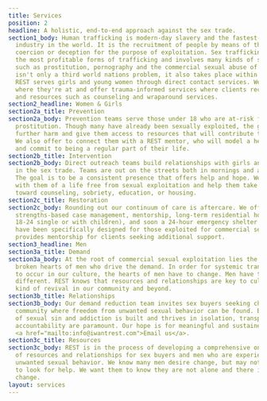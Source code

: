 ```yaml
---
title: Services
position: 2
headline: A holistic, end-to-end approach against the sex trade.
section1_body: Human trafficking is modern-day slavery and the fastest-growing criminal
  industry in the world. It is the recruitment of people by means of threat, force,
  coercion or deception for the purpose of exploitation. Sex trafficking is one of
  the most profitable forms of trafficking and involves many kinds of sexual exploitation,
  such as prostitution, pornography and the commercial sexual abuse of children. This
  isn't only a third world nations problem, it also takes place within U.S. borders.
  REST serves girls and young women through direct contact services. We reach them
  where they're at and offer trauma-informed services where clients receive support
  and resources such as counseling and wraparound services.
section2_headline: Women & Girls
section2a_title: Prevention
section2a_body: Prevention teams serve those under 18 who are at-risk for entering
  prostitution. Though many have already been sexually exploited, the goal is to prevent
  further harm and give them access to resources that will contribute to their success.
  We also offer to connect them with a REST mentor, who will model a healthy relationship
  and commit to being a regular part of their life.
section2b_title: Intervention
section2b_body: Direct outreach teams build relationships with girls and women actively
  in the sex trade. Teams are out on the streets both in mornings and afternoons.
  The goal is to be a consistent presence that offers help and hope. We want to dream
  with them of a life free from sexual exploitation and help them take next steps
  toward counseling, sobriety, education, or housing.
section2c_title: Restoration
section2c_body: Rounding out our continuum of care is aftercare. We offer trauma-informed,
  strengths-based case management, mentorship, long-term residential housing (ages
  18-24 single or with children), and soon a 24-hour emergency shelter both of which
  have been specifically designed for those exploited for commercial sex. REST also
  provides mentorship for clients seeking additional support.
section3_headline: Men
section3a_title: Demand
section3a_body: At the root of commercial sexual exploitation lies the lustful and
  broken hearts of men who drive the demand. In order for systemic transformation
  to occur in our culture, the hearts of men have to change. Men have to want something
  different. REST knows that resources and relationships are key to cultivating this
  kind of revival in our community and beyond.
section3b_title: Relationships
section3b_body: Our demand reduction team invites sex buyers seeking change to a supportive
  community where freedom from unwanted sexual behavior can be found. Because much
  of sexual sin and addiction is built and thrives in isolation, transparency and
  accountability are paramount. Our hope is for meaningful and sustained transformation.
  <a href="mailto:info@iwantrest.com">Email us</a>.
section3c_title: Resources
section3c_body: REST is in the process of developing a comprehensive online network
  of resources and relationships for sex buyers and men who are experiencing other
  unwanted sexual behavior. We know many men desire change, but may not know where
  to look for help. We want them to know they are not alone and there is hope for
  change.
layout: services
---
```


